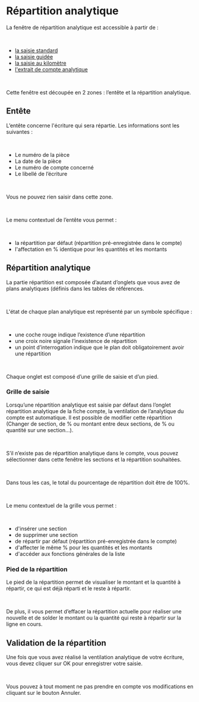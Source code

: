 # Répartition analytique


La fenêtre de répartition analytique est accessible à partir de :


 


* [la 
 saisie standard](SaisieStandard.md)
* [la 
 saisie guidée](../Guidee/SaisieGuideeEcritures.md)
* [la 
 saisie au kilomètre](../Kilometre/SaisieKilometre.md)
* [l'extrait 
 de compte analytique](../../ExtraitCompte/ExtraitAnalytique.md)


 


Cette fenêtre est découpée en 2 zones : l’entête et la répartition analytique.


## Entête


L’entête concerne l'écriture qui sera répartie. Les informations sont 
 les suivantes :


 


* Le numéro de la 
 pièce
* La date de la pièce
* Le numéro de compte 
 concerné
* Le libellé de l’écriture


 


Vous ne pouvez rien saisir dans cette zone.


 


Le menu contextuel de l’entête vous permet :


 


* la répartition 
 par défaut (répartition pré-enregistrée dans le compte)
* l'affectation en 
 % identique pour les quantités et les montants


## Répartition analytique


La partie répartition est composée d’autant d’onglets que vous avez 
 de plans analytiques (définis dans les tables de références.


 


L'état de chaque plan analytique est représenté par un symbole spécifique 
 :


 


* une coche rouge 
 indique l’existence d’une répartition
* une croix noire 
 signale l’inexistence de répartition
* un point d’interrogation 
 indique que le plan doit obligatoirement avoir une répartition


 


Chaque onglet est composé d’une grille de saisie et d’un pied.


### Grille de saisie


Lorsqu’une répartition analytique est saisie par défaut dans l’onglet 
 répartition analytique de la fiche compte, la ventilation de l’analytique 
 du compte est automatique. Il est possible de modifier cette répartition 
 (Changer de section, de % ou montant entre deux sections, de % ou quantité 
 sur une section…).


 


S’il n’existe pas de répartition analytique dans le compte, vous pouvez 
 sélectionner dans cette fenêtre les sections et la répartition souhaitées.


 


Dans tous les cas, le total du pourcentage de répartition doit être 
 de 100%.


 


Le menu contextuel de la grille vous permet :


 


* d'insérer 
 une section
* de supprimer 
 une section
* de répartir 
 par défaut (répartition pré-enregistrée dans le compte)
* d'affecter 
 le même % pour les quantités et les montants
* d'accéder aux fonctions générales de la liste


### Pied de la répartition


Le pied de la répartition permet de visualiser le montant et la quantité 
 à répartir, ce qui est déjà réparti et le reste à répartir.


 


De plus, il vous permet d’effacer la répartition actuelle pour réaliser 
 une nouvelle et de solder le montant ou la quantité qui reste à répartir 
 sur la ligne en cours.


## Validation de la répartition


Une fois que vous avez réalisé la ventilation analytique de votre écriture, 
 vous devez cliquer sur OK pour enregistrer votre saisie.


 


Vous pouvez à tout moment ne pas prendre en compte vos modifications 
 en cliquant sur le bouton Annuler.


